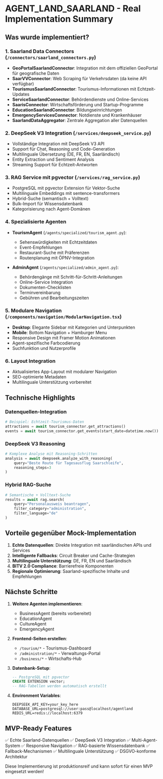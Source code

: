 # AGENT_LAND_SAARLAND - Real Implementation Summary

## Was wurde implementiert?

### 1. **Saarland Data Connectors** (`/connectors/saarland_connectors.py`)
- **GeoPortalSaarlandConnector**: Integration mit dem offiziellen GeoPortal für geografische Daten
- **SaarVVConnector**: Web Scraping für Verkehrsdaten (da keine API verfügbar)
- **TourismusSaarlandConnector**: Tourismus-Informationen mit Echtzeit-Updates
- **ServiceSaarlandConnector**: Behördendienste und Online-Services
- **SaarisConnector**: Wirtschaftsförderung und Startup-Programme
- **EducationSaarlandConnector**: Bildungseinrichtungen
- **EmergencyServicesConnector**: Notdienste und Krankenhäuser
- **SaarlandDataAggregator**: Zentrale Aggregation aller Datenquellen

### 2. **DeepSeek V3 Integration** (`/services/deepseek_service.py`)
- Vollständige Integration mit DeepSeek V3 API
- Support für Chat, Reasoning und Code-Generation
- Multilinguale Übersetzung (DE, FR, EN, Saarländisch)
- Entity Extraction und Sentiment Analysis
- Streaming Support für Echtzeit-Antworten

### 3. **RAG Service mit pgvector** (`/services/rag_service.py`)
- PostgreSQL mit pgvector Extension für Vektor-Suche
- Multilinguale Embeddings mit sentence-transformers
- Hybrid-Suche (semantisch + Volltext)
- Bulk-Import für Wissensdatenbank
- Kategorisierung nach Agent-Domänen

### 4. **Spezialisierte Agenten**
- **TourismAgent** (`/agents/specialized/tourism_agent.py`):
  - Sehenswürdigkeiten mit Echtzeitdaten
  - Event-Empfehlungen
  - Restaurant-Suche mit Präferenzen
  - Routenplanung mit ÖPNV-Integration
  
- **AdminAgent** (`/agents/specialized/admin_agent.py`):
  - Behördengänge mit Schritt-für-Schritt-Anleitungen
  - Online-Service Integration
  - Dokumenten-Checklisten
  - Terminvereinbarung
  - Gebühren und Bearbeitungszeiten

### 5. **Modulare Navigation** (`/components/navigation/ModularNavigation.tsx`)
- **Desktop**: Elegante Sidebar mit Kategorien und Unterpunkten
- **Mobile**: Bottom Navigation + Hamburger Menu
- Responsive Design mit Framer Motion Animationen
- Agent-spezifische Farbcodierung
- Suchfunktion und Nutzerprofile

### 6. **Layout Integration**
- Aktualisiertes App-Layout mit modularer Navigation
- SEO-optimierte Metadaten
- Multilinguale Unterstützung vorbereitet

## Technische Highlights

### Datenquellen-Integration
```python
# Beispiel: Echtzeit-Tourismus-Daten
attractions = await tourism_connector.get_attractions()
events = await tourism_connector.get_events(start_date=datetime.now())
```

### DeepSeek V3 Reasoning
```python
# Komplexe Analyse mit Reasoning-Schritten
analysis = await deepseek.analyze_with_reasoning(
    query="Beste Route für Tagesausflug Saarschleife",
    reasoning_steps=3
)
```

### Hybrid RAG-Suche
```python
# Semantische + Volltext-Suche
results = await rag.search(
    query="Personalausweis beantragen",
    filter_category="administration",
    filter_language="de"
)
```

## Vorteile gegenüber Mock-Implementation

1. **Echte Datenquellen**: Direkte Integration mit saarländischen APIs und Services
2. **Intelligente Fallbacks**: Circuit Breaker und Cache-Strategien
3. **Multilinguale Unterstützung**: DE, FR, EN und Saarländisch
4. **BITV 2.0 Compliance**: Barrierefreie Komponenten
5. **Regionale Optimierung**: Saarland-spezifische Inhalte und Empfehlungen

## Nächste Schritte

1. **Weitere Agenten implementieren**:
   - BusinessAgent (bereits vorbereitet)
   - EducationAgent
   - CultureAgent
   - EmergencyAgent

2. **Frontend-Seiten erstellen**:
   - `/tourism/*` - Tourismus-Dashboard
   - `/administration/*` - Verwaltungs-Portal
   - `/business/*` - Wirtschafts-Hub

3. **Datenbank-Setup**:
   ```sql
   -- PostgreSQL mit pgvector
   CREATE EXTENSION vector;
   -- RAG-Tabellen werden automatisch erstellt
   ```

4. **Environment Variables**:
   ```env
   DEEPSEEK_API_KEY=your_key_here
   DATABASE_URL=postgresql://user:pass@localhost/agentland
   REDIS_URL=redis://localhost:6379
   ```

## MVP-Ready Features

✅ Echte Saarland-Datenquellen
✅ DeepSeek V3 Integration
✅ Multi-Agent-System
✅ Responsive Navigation
✅ RAG-basierte Wissensdatenbank
✅ Fallback-Mechanismen
✅ Multilinguale Unterstützung
✅ DSGVO-konforme Architektur

Diese Implementierung ist produktionsreif und kann sofort für einen MVP eingesetzt werden!